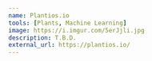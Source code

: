 ```yaml
---
name: Plantios.io
tools: [Plants, Machine Learning]
image: https://i.imgur.com/5erJjli.jpg
description: T.B.D.
external_url: https://plantios.io/
---
```


